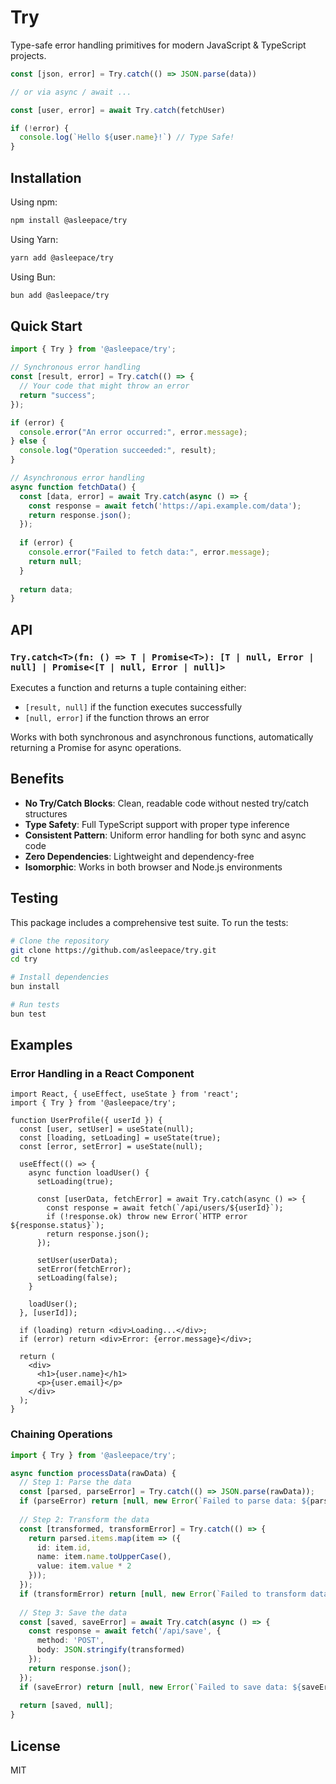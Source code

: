 # Try 

Type-safe error handling primitives for modern JavaScript & TypeScript projects.

```ts
const [json, error] = Try.catch(() => JSON.parse(data))

// or via async / await ...

const [user, error] = await Try.catch(fetchUser)

if (!error) {
  console.log(`Hello ${user.name}!`) // Type Safe!
}
```


## Installation

Using npm:
```bash
npm install @asleepace/try
```

Using Yarn:
```bash
yarn add @asleepace/try
```

Using Bun:
```bash
bun add @asleepace/try
```

## Quick Start

```typescript
import { Try } from '@asleepace/try';

// Synchronous error handling
const [result, error] = Try.catch(() => {
  // Your code that might throw an error
  return "success";
});

if (error) {
  console.error("An error occurred:", error.message);
} else {
  console.log("Operation succeeded:", result);
}

// Asynchronous error handling
async function fetchData() {
  const [data, error] = await Try.catch(async () => {
    const response = await fetch('https://api.example.com/data');
    return response.json();
  });
  
  if (error) {
    console.error("Failed to fetch data:", error.message);
    return null;
  }
  
  return data;
}
```

## API

### `Try.catch<T>(fn: () => T | Promise<T>): [T | null, Error | null] | Promise<[T | null, Error | null]>`

Executes a function and returns a tuple containing either:
- `[result, null]` if the function executes successfully
- `[null, error]` if the function throws an error

Works with both synchronous and asynchronous functions, automatically returning a Promise for async operations.

## Benefits

- **No Try/Catch Blocks**: Clean, readable code without nested try/catch structures
- **Type Safety**: Full TypeScript support with proper type inference
- **Consistent Pattern**: Uniform error handling for both sync and async code
- **Zero Dependencies**: Lightweight and dependency-free
- **Isomorphic**: Works in both browser and Node.js environments

## Testing

This package includes a comprehensive test suite. To run the tests:

```bash
# Clone the repository
git clone https://github.com/asleepace/try.git
cd try

# Install dependencies
bun install

# Run tests
bun test
```

## Examples

### Error Handling in a React Component

```tsx
import React, { useEffect, useState } from 'react';
import { Try } from '@asleepace/try';

function UserProfile({ userId }) {
  const [user, setUser] = useState(null);
  const [loading, setLoading] = useState(true);
  const [error, setError] = useState(null);

  useEffect(() => {
    async function loadUser() {
      setLoading(true);
      
      const [userData, fetchError] = await Try.catch(async () => {
        const response = await fetch(`/api/users/${userId}`);
        if (!response.ok) throw new Error(`HTTP error ${response.status}`);
        return response.json();
      });
      
      setUser(userData);
      setError(fetchError);
      setLoading(false);
    }
    
    loadUser();
  }, [userId]);

  if (loading) return <div>Loading...</div>;
  if (error) return <div>Error: {error.message}</div>;
  
  return (
    <div>
      <h1>{user.name}</h1>
      <p>{user.email}</p>
    </div>
  );
}
```

### Chaining Operations

```typescript
import { Try } from '@asleepace/try';

async function processData(rawData) {
  // Step 1: Parse the data
  const [parsed, parseError] = Try.catch(() => JSON.parse(rawData));
  if (parseError) return [null, new Error(`Failed to parse data: ${parseError.message}`)];
  
  // Step 2: Transform the data
  const [transformed, transformError] = Try.catch(() => {
    return parsed.items.map(item => ({
      id: item.id,
      name: item.name.toUpperCase(),
      value: item.value * 2
    }));
  });
  if (transformError) return [null, new Error(`Failed to transform data: ${transformError.message}`)];
  
  // Step 3: Save the data
  const [saved, saveError] = await Try.catch(async () => {
    const response = await fetch('/api/save', {
      method: 'POST',
      body: JSON.stringify(transformed)
    });
    return response.json();
  });
  if (saveError) return [null, new Error(`Failed to save data: ${saveError.message}`)];
  
  return [saved, null];
}
```

## License

MIT
